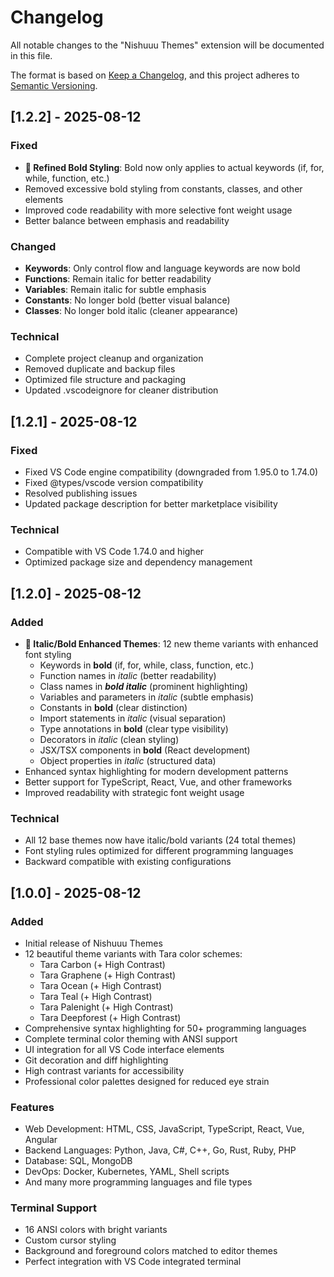 # Changelog

All notable changes to the "Nishuuu Themes" extension will be documented in this file.

The format is based on [Keep a Changelog](https://keepachangelog.com/en/1.0.0/),
and this project adheres to [Semantic Versioning](https://semver.org/spec/v2.0.0.html).

## [1.2.2] - 2025-08-12

### Fixed
- **🎯 Refined Bold Styling**: Bold now only applies to actual keywords (if, for, while, function, etc.)
- Removed excessive bold styling from constants, classes, and other elements
- Improved code readability with more selective font weight usage
- Better balance between emphasis and readability

### Changed
- **Keywords**: Only control flow and language keywords are now bold
- **Functions**: Remain italic for better readability
- **Variables**: Remain italic for subtle emphasis
- **Constants**: No longer bold (better visual balance)
- **Classes**: No longer bold italic (cleaner appearance)

### Technical
- Complete project cleanup and organization
- Removed duplicate and backup files
- Optimized file structure and packaging
- Updated .vscodeignore for cleaner distribution

## [1.2.1] - 2025-08-12

### Fixed
- Fixed VS Code engine compatibility (downgraded from 1.95.0 to 1.74.0)
- Fixed @types/vscode version compatibility
- Resolved publishing issues
- Updated package description for better marketplace visibility

### Technical
- Compatible with VS Code 1.74.0 and higher
- Optimized package size and dependency management

## [1.2.0] - 2025-08-12

### Added
- **🎨 Italic/Bold Enhanced Themes**: 12 new theme variants with enhanced font styling
  - Keywords in **bold** (if, for, while, class, function, etc.)
  - Function names in *italic* (better readability)
  - Class names in ***bold italic*** (prominent highlighting)
  - Variables and parameters in *italic* (subtle emphasis)
  - Constants in **bold** (clear distinction)
  - Import statements in *italic* (visual separation)
  - Type annotations in **bold** (clear type visibility)
  - Decorators in *italic* (clean styling)
  - JSX/TSX components in **bold** (React development)
  - Object properties in *italic* (structured data)
- Enhanced syntax highlighting for modern development patterns
- Better support for TypeScript, React, Vue, and other frameworks
- Improved readability with strategic font weight usage

### Technical
- All 12 base themes now have italic/bold variants (24 total themes)
- Font styling rules optimized for different programming languages
- Backward compatible with existing configurations

## [1.0.0] - 2025-08-12

### Added
- Initial release of Nishuuu Themes
- 12 beautiful theme variants with Tara color schemes:
  - Tara Carbon (+ High Contrast)
  - Tara Graphene (+ High Contrast)
  - Tara Ocean (+ High Contrast)
  - Tara Teal (+ High Contrast)
  - Tara Palenight (+ High Contrast)
  - Tara Deepforest (+ High Contrast)
- Comprehensive syntax highlighting for 50+ programming languages
- Complete terminal color theming with ANSI support
- UI integration for all VS Code interface elements
- Git decoration and diff highlighting
- High contrast variants for accessibility
- Professional color palettes designed for reduced eye strain

### Features
- Web Development: HTML, CSS, JavaScript, TypeScript, React, Vue, Angular
- Backend Languages: Python, Java, C#, C++, Go, Rust, Ruby, PHP
- Database: SQL, MongoDB
- DevOps: Docker, Kubernetes, YAML, Shell scripts
- And many more programming languages and file types

### Terminal Support
- 16 ANSI colors with bright variants
- Custom cursor styling
- Background and foreground colors matched to editor themes
- Perfect integration with VS Code integrated terminal
